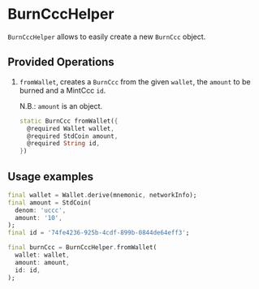 # BurnCccHelper

`BurnCccHelper` allows to easily create a new `BurnCcc` object.

## Provided Operations

1. `fromWallet`, creates a `BurnCcc` from the given `wallet`, the `amount` to be burned and a MintCcc `id`.

   N.B.: `amount` is an object.

    ```dart
    static BurnCcc fromWallet({
      @required Wallet wallet,
      @required StdCoin amount,
      @required String id,
    })
    ```

## Usage examples

```dart
final wallet = Wallet.derive(mnemonic, networkInfo);
final amount = StdCoin(
  denom: 'uccc',
  amount: '10',
);
final id = '74fe4236-925b-4cdf-899b-0844de64eff3';

final burnCcc = BurnCccHelper.fromWallet(
  wallet: wallet,
  amount: amount,
  id: id,
);
```

